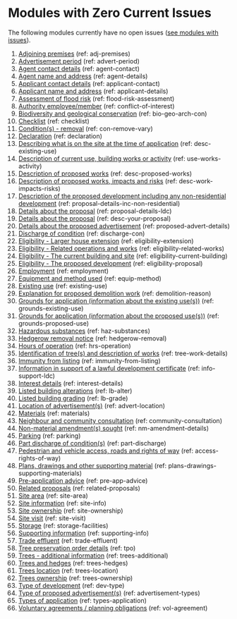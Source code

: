 # Modules with Zero Current Issues
The following modules currently have no open issues ([see modules with issues](https://github.com/digital-land/planning-application-data-specification/blob/main/issue-tracking/index.md)).

1. [Adjoining premises](https://github.com/digital-land/planning-application-data-specification/discussions/25) (ref: adj-premises)
2. [Advertisement period](https://github.com/digital-land/planning-application-data-specification/discussions/27) (ref: advert-period)
3. [Agent contact details](https://github.com/digital-land/planning-application-data-specification/discussions/30) (ref: agent-contact)
4. [Agent name and address](https://github.com/digital-land/planning-application-data-specification/discussions/28) (ref: agent-details)
5. [Applicant contact details](https://github.com/digital-land/planning-application-data-specification/discussions/31) (ref: applicant-contact)
6. [Applicant name and address](https://github.com/digital-land/planning-application-data-specification/discussions/29) (ref: applicant-details)
7. [Assessment of flood risk](https://github.com/digital-land/planning-application-data-specification/discussions/49) (ref: flood-risk-assessment)
8. [Authority employee/member](https://github.com/digital-land/planning-application-data-specification/discussions/50) (ref: conflict-of-interest)
9. [Biodiversity and geological conservation](https://github.com/digital-land/planning-application-data-specification/discussions/51) (ref: bio-geo-arch-con)
10. [Checklist](https://github.com/digital-land/planning-application-data-specification/discussions/55) (ref: checklist)
11. [Condition(s) - removal](https://github.com/digital-land/planning-application-data-specification/discussions/56) (ref: con-remove-vary)
12. [Declaration](https://github.com/digital-land/planning-application-data-specification/discussions/57) (ref: declaration)
13. [Describing what is on the site at the time of application](https://github.com/digital-land/planning-application-data-specification/discussions/61) (ref: desc-existing-use)
14. [Description of current use, building works or activity](https://github.com/digital-land/planning-application-data-specification/discussions/62) (ref: use-works-activity)
15. [Description of proposed works](https://github.com/digital-land/planning-application-data-specification/discussions/156) (ref: desc-proposed-works)
16. [Description of proposed works, impacts and risks](https://github.com/digital-land/planning-application-data-specification/discussions/81) (ref: desc-work-impacts-risks)
17. [Description of the proposed development including any non-residential development](https://github.com/digital-land/planning-application-data-specification/discussions/79) (ref: proposal-details-inc-non-residential)
18. [Details about the proposal](https://github.com/digital-land/planning-application-data-specification/discussions/206) (ref: proposal-details-ldc)
19. [Details about the proposal](https://github.com/digital-land/planning-application-data-specification/discussions/63) (ref: desc-your-proposal)
20. [Details about the proposed advertisement](https://github.com/digital-land/planning-application-data-specification/discussions/82) (ref: proposed-advert-details)
21. [Discharge of condition](https://github.com/digital-land/planning-application-data-specification/discussions/149) (ref: discharge-con)
22. [Eligibility - Larger house extension](https://github.com/digital-land/planning-application-data-specification/discussions/192) (ref: eligibility-extension)
23. [Eligibility - Related operations and works](https://github.com/digital-land/planning-application-data-specification/discussions/87) (ref: eligibility-related-works)
24. [Eligibility - The current building and site](https://github.com/digital-land/planning-application-data-specification/discussions/88) (ref: eligibility-current-building)
25. [Eligibility - The proposed development](https://github.com/digital-land/planning-application-data-specification/discussions/89) (ref: eligibility-proposal)
26. [Employment](https://github.com/digital-land/planning-application-data-specification/discussions/43) (ref: employment)
27. [Equipment and method used](https://github.com/digital-land/planning-application-data-specification/discussions/85) (ref: equip-method)
28. [Existing use](https://github.com/digital-land/planning-application-data-specification/discussions/42) (ref: existing-use)
29. [Explanation for proposed demolition work](https://github.com/digital-land/planning-application-data-specification/discussions/86) (ref: demolition-reason)
30. [Grounds for application (information about the existing use(s))](https://github.com/digital-land/planning-application-data-specification/discussions/92) (ref: grounds-existing-use)
31. [Grounds for application (information about the proposed use(s))](https://github.com/digital-land/planning-application-data-specification/discussions/93) (ref: grounds-proposed-use)
32. [Hazardous substances](https://github.com/digital-land/planning-application-data-specification/discussions/40) (ref: haz-substances)
33. [Hedgerow removal notice](https://github.com/digital-land/planning-application-data-specification/discussions/217) (ref: hedgerow-removal)
34. [Hours of operation](https://github.com/digital-land/planning-application-data-specification/discussions/39) (ref: hrs-operation)
35. [Identification of tree(s) and description of works](https://github.com/digital-land/planning-application-data-specification/discussions/94) (ref: tree-work-details)
36. [Immunity from listing](https://github.com/digital-land/planning-application-data-specification/discussions/38) (ref: immunity-from-listing)
37. [Information in support of a lawful development certificate](https://github.com/digital-land/planning-application-data-specification/discussions/96) (ref: info-support-ldc)
38. [Interest details](https://github.com/digital-land/planning-application-data-specification/discussions/212) (ref: interest-details)
39. [Listed building alterations](https://github.com/digital-land/planning-application-data-specification/discussions/99) (ref: lb-alter)
40. [Listed building grading](https://github.com/digital-land/planning-application-data-specification/discussions/36) (ref: lb-grade)
41. [Location of advertisement(s)](https://github.com/digital-land/planning-application-data-specification/discussions/64) (ref: advert-location)
42. [Materials](https://github.com/digital-land/planning-application-data-specification/discussions/26) (ref: materials)
43. [Neighbour and community consultation](https://github.com/digital-land/planning-application-data-specification/discussions/65) (ref: community-consultation)
44. [Non-material amendment(s) sought](https://github.com/digital-land/planning-application-data-specification/discussions/76) (ref: nm-amendment-details)
45. [Parking](https://github.com/digital-land/planning-application-data-specification/discussions/66) (ref: parking)
46. [Part discharge of condition(s)](https://github.com/digital-land/planning-application-data-specification/discussions/140) (ref: part-discharge)
47. [Pedestrian and vehicle access, roads and rights of way](https://github.com/digital-land/planning-application-data-specification/discussions/100) (ref: access-rights-of-way)
48. [Plans, drawings and other supporting material](https://github.com/digital-land/planning-application-data-specification/discussions/102) (ref: plans-drawings-supporting-materials)
49. [Pre-application advice](https://github.com/digital-land/planning-application-data-specification/discussions/35) (ref: pre-app-advice)
50. [Related proposals](https://github.com/digital-land/planning-application-data-specification/discussions/34) (ref: related-proposals)
51. [Site area](https://github.com/digital-land/planning-application-data-specification/discussions/103) (ref: site-area)
52. [Site information](https://github.com/digital-land/planning-application-data-specification/discussions/104) (ref: site-info)
53. [Site ownership](https://github.com/digital-land/planning-application-data-specification/discussions/105) (ref: site-ownership)
54. [Site visit](https://github.com/digital-land/planning-application-data-specification/discussions/32) (ref: site-visit)
55. [Storage](https://github.com/digital-land/planning-application-data-specification/discussions/67) (ref: storage-facilities)
56. [Supporting information](https://github.com/digital-land/planning-application-data-specification/discussions/107) (ref: supporting-info)
57. [Trade effluent](https://github.com/digital-land/planning-application-data-specification/discussions/74) (ref: trade-effluent)
58. [Tree preservation order details](https://github.com/digital-land/planning-application-data-specification/discussions/108) (ref: tpo)
59. [Trees - additional information](https://github.com/digital-land/planning-application-data-specification/discussions/109) (ref: trees-additional)
60. [Trees and hedges](https://github.com/digital-land/planning-application-data-specification/discussions/110) (ref: trees-hedges)
61. [Trees location](https://github.com/digital-land/planning-application-data-specification/discussions/111) (ref: trees-location)
62. [Trees ownership](https://github.com/digital-land/planning-application-data-specification/discussions/112) (ref: trees-ownership)
63. [Type of development](https://github.com/digital-land/planning-application-data-specification/discussions/113) (ref: dev-type)
64. [Type of proposed advertisement(s)](https://github.com/digital-land/planning-application-data-specification/discussions/114) (ref: advertisement-types)
65. [Types of application](https://github.com/digital-land/planning-application-data-specification/discussions/73) (ref: types-application)
66. [Voluntary agreements / planning obligations](https://github.com/digital-land/planning-application-data-specification/discussions/115) (ref: vol-agreement)